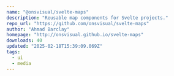 ```yaml
---
name: "@onsvisual/svelte-maps"
description: "Reusable map components for Svelte projects."
repo_url: "https://github.com/onsvisual/svelte-maps"
author: "Ahmad Barclay"
homepage: "http://onsvisual.github.io/svelte-maps"
downloads: 40
updated: "2025-02-18T15:39:09.069Z"
tags: 
  - ui
  - media
---
```

